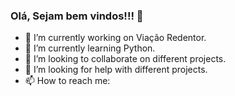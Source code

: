 ### Olá, Sejam bem vindos!!! 👋

- 🔭 I’m currently working on Viação Redentor.
- 🌱 I’m currently learning Python.
- 👯 I’m looking to collaborate on different projects.
- 🤔 I’m looking for help with different projects.
- 📫 How to reach me: 
